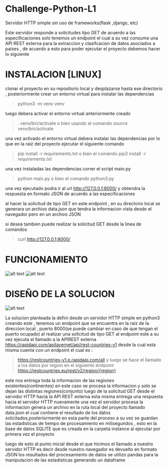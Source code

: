 # Challenge-Python-L1


Servidor HTTP simple sin uso de frameworks(flask ,django, etc)

Este servidor responde a solicitudes tipo GET de acuerdo a las especificaciones solo tenemos un endpoint el cual a su vez consume una API REST externa para
la extraccion  y clasifcacion de datos asociados a paises , de acuerdo a esto para poder ejecutar el proyecto debemos hacer lo siguiente



# INSTALACION [LINUX]

clonar el proyecto en su repositorio local y desplazarse hasta ese directorio , posteriormente crear un entorno virtual para instalar las dependencias 

> python3 -m venv venv

luego debera activar el entorno virtual anteriormente creado

> . venv/bin/activate  o bien usando el comando   source venv/bin/activate


una vez activado el entorno virtual debera instalar las dependencias por lo que en la raiz del proyecto ejecutar el siguiente comando

> pip install -r requirements.txt o bien  el comando   pip3 install -r requirements.txt


una vez instaladas las dependencias correr el script main.py  

> python main.py   o bien el comando python3.py

una vez ejecutado podra ir al url  http://127.0.0.1:8000/      y obtendra la respuesta en formato JSON de acuerdo a las especificaciones


al hacer la solicitud de tipo GET en este endpoint , en su directorio local se generara un archivo data.json que tendra la informacion vista desde el navegador
pero en un archivo JSON

si desea tambien puede realizar la solicitud GET desde la linea de comandos 
> curl http://127.0.0.1:8000/

# FUNCIONAMIENTO
![alt text](https://github.com/sebas1017/Challenge-Python-L1/blob/main/APIREST.PNG?raw=true)   ![alt text](https://github.com/sebas1017/Challenge-Python-L1/blob/main/DATABASE.png?raw=true)


# DISEÑO DE LA SOLUCION 
![alt text](https://github.com/sebas1017/Challenge-Python-L1/blob/main/PROCESS%20DIAGRAM%20API.png?raw=true)


La solucion planteada la defini desde un servidor HTTP simple en python3 creando este , tenemos un endpoint que se encuentra en la raiz de la direccion local , puerto 8000(se puede cambiar en caso de que tengan el puerto ocupado)
al realizar una solicitud de tipo GET al endpoint este a su vez ejecuta el llamado a la APIREST externa  https://rapidapi.com/apilayernet/api/rest-countries-v1  desde la cual esta misma cuenta con un endpoint el cual es :
>https://restcountries-v1.p.rapidapi.com/all  y luego se hace el llamado a los datos por region en el siguiente endpoint   https://restcountries.eu/rest/v2/region/{region}

este nos entrega toda la informacion de las regiones existentes(continentes) en este caso se procesa la informacion y solo se dejan las distintas regiones(conjunto)
luego de la solicitud GET desde el servidor HTTP hacia la API REST externa esta misma entrega una respuesta hacia el servidor HTTP nuevamente una vez el servidor procesa la informacion  genera un archivo en la ruta local del proyecto llamado data.json el cual contiene el resultado de los datos solicitados,posteriormente en esta parte del proceso a su vez se guardan las estadisticas de tiempo de procesamiento en milisegundos , esto en la base de datos SQLITE que es creada en la carpeta instance al ejecutar por primera vez el proyecto


luego de esto al punto inicial desde el que hicimos el llamado a nuestro servidor HTTP es decir desde nuestro navegador es devuelto en formato JSON los resultados del procesamiento de datos
se utilizo pandas para la manipulacion de las estadisticas generando un dataframe
